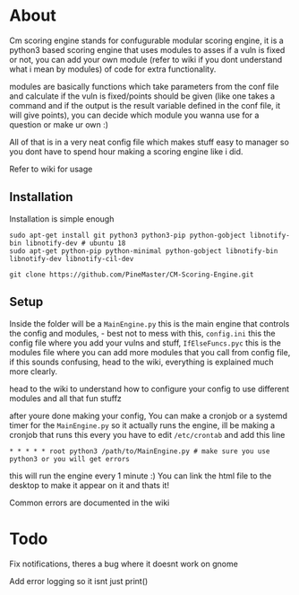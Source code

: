 # About

Cm scoring engine stands for confugurable modular scoring engine, it is a python3 based scoring engine that uses modules to asses if a vuln is fixed or not, you can add your own module (refer to wiki if you dont understand what i mean by modules) of code for extra functionality.

 modules are basically functions which take parameters from the conf file and calculate if the vuln is fixed/points should be given (like one takes a command and if the output is the result variable defined in the conf file, it will give points), you can decide which module you wanna use for a question or make ur own :)


All of that is in a very neat config file which makes stuff easy to manager so you dont have to spend hour making a scoring engine like i did.

Refer to wiki for usage


## Installation
Installation is simple enough

```
sudo apt-get install git python3 python3-pip python-gobject libnotify-bin libnotify-dev # ubuntu 18
sudo apt-get python-pip python-minimal python-gobject libnotify-bin libnotify-dev libnotify-cil-dev

git clone https://github.com/PineMaster/CM-Scoring-Engine.git
```

## Setup

Inside the folder will be a `MainEngine.py` this is the main engine that controls the config and modules, -  best not to mess with this, `config.ini` this the config file where you add your vulns and stuff, `IfElseFuncs.pyc` this is the modules file where you can add more modules that you call from config file, if this sounds confusing, head to the wiki, everything is explained much more clearly.

head to the wiki to understand how to configure your config to use different modules and all that fun stuffz

after youre done making your config, You can make a cronjob or a systemd timer for the `MainEngine.py` so it actually runs the engine, ill be making a cronjob that runs this every 
you have to edit `/etc/crontab` and add this line

```
* * * * * root python3 /path/to/MainEngine.py # make sure you use python3 or you will get errors
```

this will run the engine every 1 minute :)
You can link the html file to the desktop to make it appear on it and thats it!

Common errors are documented in the wiki

# Todo
Fix notifications, theres a bug where it doesnt work on gnome

Add error logging so it isnt just print()
